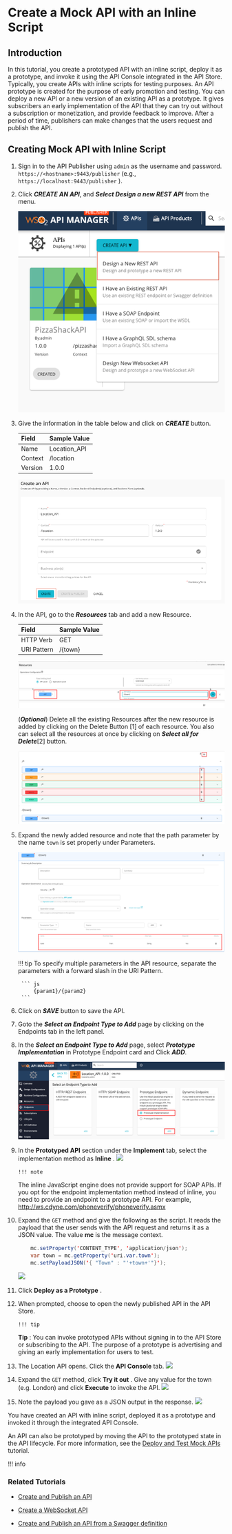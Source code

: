 # Create a Mock API with an Inline Script

## Introduction
In this tutorial, you create a prototyped API with an inline script, deploy it as a prototype, and invoke it using the API Console integrated in the API Store.
Typically, you create APIs with inline scripts for testing purposes. An API prototype is created for the purpose of early promotion and testing. You can deploy a new API or a new version of an existing API as a prototype. It gives subscribers an early implementation of the API that they can try out without a subscription or monetization, and provide feedback to improve. After a period of time, publishers can make changes that the users request and publish the API.

## Creating Mock API with Inline Script
1.  Sign in to the API Publisher using `admin` as the username and password.
`https://<hostname>:9443/publisher` (e.g., `https://localhost:9443/publisher` ).

2.  Click ***CREATE AN API***, and ***Select Design a new REST API*** from the menu. 

    ![](../../../assets/img/Learn/create-api-design-rest-api-link.png)
   
3.  Give the information in the table below and click on ***CREATE*** button.

    |Field | Sample Value|
    |------|-------------|
    |Name|Location_API|
    |Context|/location|
    |Version|1.0.0|

    ![](../../../assets/img/Learn/create-api-form-filled.png)
    
4. In the API, go to the ***Resources*** tab and add a new Resource.

    |Field | Sample Value|
    |------|-------------|
    |HTTP Verb|GET|
    |URI Pattern|/{town}|
    
     ![](../../../assets/img/Learn/create-api-add-resource.png)
    
    (***Optional***) Delete all the existing Resources after the new resource is added by clicking on the Delete
     Button \[1\] of each resource. You also can select all the resources at once by clicking on ***Select all for
      Delete***\[2\] button.
      
    ![](../../../assets/img/Learn/create-api-delete-resource.png)
      

4. Expand the newly added resource and note that the path parameter by the name `town` is set properly under Parameters.

    ![](../../../assets/img/Learn/create-api-resource-parameter-view.png)

    !!! tip
        To specify multiple parameters in the API resource, separate the parameters with a forward slash in the URI
         Pattern.
    
        ``` js
            {param1}/{param2}
        ```
        
5. Click on ***SAVE*** button to save the API.

6. Goto the ***Select an Endpoint Type to Add*** page by clicking on the Endpoints tab in the left panel.

7. In the ***Select an Endpoint Type to Add*** page, select ***Prototype Implementation*** in Prototype Endpoint card
 and Click ***ADD***.
 
    ![](../../../assets/img/Learn/create-api-prototype-endpoint-add.png)

5.  In the **Prototyped API** section under the **Implement** tab, select the implementation method as **Inline** .
    ![]({{base_path}}/assets/attachments/103328761/103328753.png)

        !!! note
    The inline JavaScript engine does not provide support for SOAP APIs. If you opt for the endpoint implementation method instead of inline, you need to provide an endpoint to a prototype API. For example, <http://ws.cdyne.com/phoneverify/phoneverify.asmx>


6.  Expand the `GET` method and give the following as the script. It reads the payload that the user sends with the API request and returns it as a JSON value. The value **mc** is the message context.

    ``` java
        mc.setProperty('CONTENT_TYPE', 'application/json');
        var town = mc.getProperty('uri.var.town');
        mc.setPayloadJSON('{ "Town" : "'+town+'"}');
    ```

    ![]({{base_path}}/assets/attachments/103328761/103328752.png)

7.  Click **Deploy as a Prototype** .

8.  When prompted, choose to open the newly published API in the API Store.

        !!! tip
    **Tip** : You can invoke prototyped APIs without signing in to the API Store or subscribing to the API. The purpose of a prototype is advertising and giving an early implementation for users to test.


9.  The Location API opens. Click the **API Console** tab.
    ![]({{base_path}}/assets/attachments/103328761/103328750.png)

10. Expand the `GET` method, click **Try it out** . Give any value for the town (e.g. London) and click **Execute** to invoke the API.
    ![]({{base_path}}/assets/attachments/103328761/103328749.png)
11. Note the payload you gave as a JSON output in the response.
    ![]({{base_path}}/assets/attachments/103328761/103328748.png)

You have created an API with inline script, deployed it as a prototype and invoked it through the integrated API Console.

An API can also be prototyped by moving the API to the prototyped state in the API lifecycle. For more information, see the [Deploy and Test Mock APIs](_Deploy_and_Test_Mock_APIs_) tutorial.

!!! info
### Related Tutorials

-   [Create and Publish an API](_Create_and_Publish_an_API_)

-   [Create a WebSocket API](_Create_a_WebSocket_API_)

-   [Create and Publish an API from a Swagger definition](_Create_and_Publish_an_API_from_a_Swagger_Definition_)


